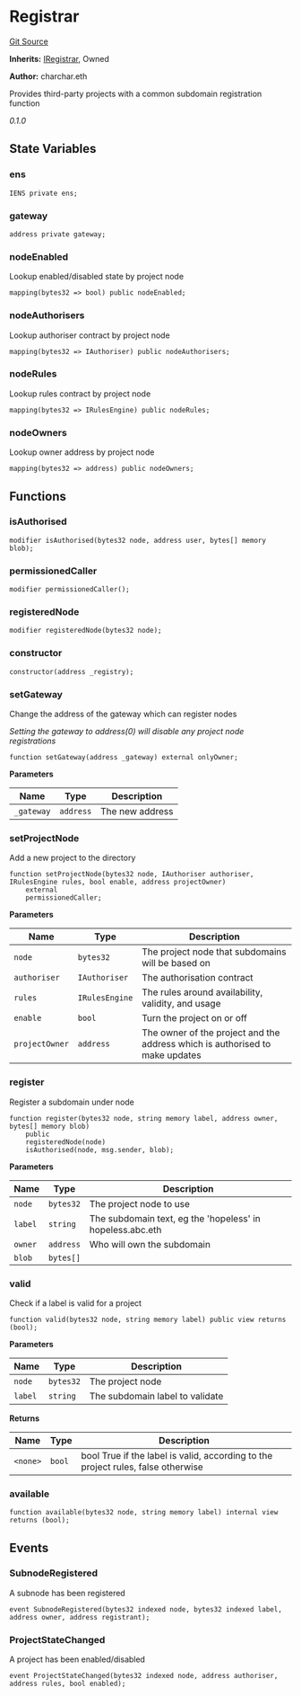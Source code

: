 # Registrar
[Git Source](https://github.com/me3-eth/protocol/blob/7b584c2e2f000cf0ce4649d2bd0bc874fd19925a/src/Registrar.sol)

**Inherits:**
[IRegistrar](/src/Registrar.sol/contract.IRegistrar.md), Owned

**Author:**
charchar.eth

Provides third-party projects with a common subdomain registration function

*0.1.0*


## State Variables
### ens

```solidity
IENS private ens;
```


### gateway

```solidity
address private gateway;
```


### nodeEnabled
Lookup enabled/disabled state by project node


```solidity
mapping(bytes32 => bool) public nodeEnabled;
```


### nodeAuthorisers
Lookup authoriser contract by project node


```solidity
mapping(bytes32 => IAuthoriser) public nodeAuthorisers;
```


### nodeRules
Lookup rules contract by project node


```solidity
mapping(bytes32 => IRulesEngine) public nodeRules;
```


### nodeOwners
Lookup owner address by project node


```solidity
mapping(bytes32 => address) public nodeOwners;
```


## Functions
### isAuthorised


```solidity
modifier isAuthorised(bytes32 node, address user, bytes[] memory blob);
```

### permissionedCaller


```solidity
modifier permissionedCaller();
```

### registeredNode


```solidity
modifier registeredNode(bytes32 node);
```

### constructor


```solidity
constructor(address _registry);
```

### setGateway

Change the address of the gateway which can register nodes

*Setting the gateway to address(0) will disable any project node registrations*


```solidity
function setGateway(address _gateway) external onlyOwner;
```
**Parameters**

|Name|Type|Description|
|----|----|-----------|
|`_gateway`|`address`|The new address|


### setProjectNode

Add a new project to the directory


```solidity
function setProjectNode(bytes32 node, IAuthoriser authoriser, IRulesEngine rules, bool enable, address projectOwner)
    external
    permissionedCaller;
```
**Parameters**

|Name|Type|Description|
|----|----|-----------|
|`node`|`bytes32`|The project node that subdomains will be based on|
|`authoriser`|`IAuthoriser`|The authorisation contract|
|`rules`|`IRulesEngine`|The rules around availability, validity, and usage|
|`enable`|`bool`|Turn the project on or off|
|`projectOwner`|`address`|The owner of the project and the address which is authorised to make updates|


### register

Register a subdomain under node


```solidity
function register(bytes32 node, string memory label, address owner, bytes[] memory blob)
    public
    registeredNode(node)
    isAuthorised(node, msg.sender, blob);
```
**Parameters**

|Name|Type|Description|
|----|----|-----------|
|`node`|`bytes32`|The project node to use|
|`label`|`string`|The subdomain text, eg the 'hopeless' in hopeless.abc.eth|
|`owner`|`address`|Who will own the subdomain|
|`blob`|`bytes[]`||


### valid

Check if a label is valid for a project


```solidity
function valid(bytes32 node, string memory label) public view returns (bool);
```
**Parameters**

|Name|Type|Description|
|----|----|-----------|
|`node`|`bytes32`|The project node|
|`label`|`string`|The subdomain label to validate|

**Returns**

|Name|Type|Description|
|----|----|-----------|
|`<none>`|`bool`|bool True if the label is valid, according to the project rules, false otherwise|


### available


```solidity
function available(bytes32 node, string memory label) internal view returns (bool);
```

## Events
### SubnodeRegistered
A subnode has been registered


```solidity
event SubnodeRegistered(bytes32 indexed node, bytes32 indexed label, address owner, address registrant);
```

### ProjectStateChanged
A project has been enabled/disabled


```solidity
event ProjectStateChanged(bytes32 indexed node, address authoriser, address rules, bool enabled);
```

